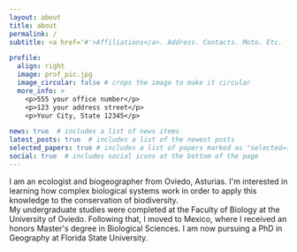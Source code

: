 ```yaml
---
layout: about
title: about
permalink: /
subtitle: <a href='#'>Affiliations</a>. Address. Contacts. Moto. Etc.

profile:
  align: right
  image: prof_pic.jpg
  image_circular: false # crops the image to make it circular
  more_info: >
    <p>555 your office number</p>
    <p>123 your address street</p>
    <p>Your City, State 12345</p>

news: true  # includes a list of news items
latest_posts: true  # includes a list of the newest posts
selected_papers: true # includes a list of papers marked as "selected={true}"
social: true  # includes social icons at the bottom of the page
---
```


I am an ecologist and biogeographer from Oviedo, Asturias. I'm interested in learning how complex biological systems work in order to apply this knowledge to the conservation of biodiversity.  
My undergraduate studies were completed at the Faculty of Biology at the University of Oviedo. Following that, I moved to Mexico, where I received an honors Master's degree in Biological Sciences. I am now pursuing a PhD in Geography at Florida State University.
